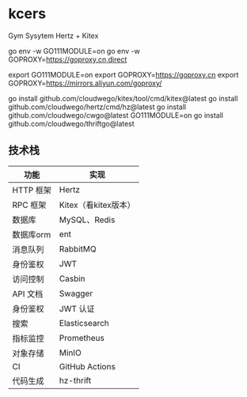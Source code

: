 # kcers
Gym Sysytem
Hertz + Kitex 

go env -w GO111MODULE=on
go env -w GOPROXY=https://goproxy.cn,direct

export GO111MODULE=on
export GOPROXY=https://goproxy.cn
export GOPROXY=https://mirrors.aliyun.com/goproxy/


go install github.com/cloudwego/kitex/tool/cmd/kitex@latest
go install github.com/cloudwego/hertz/cmd/hz@latest
go install github.com/cloudwego/cwgo@latest
GO111MODULE=on go install github.com/cloudwego/thriftgo@latest

## 技术栈

| 功能      | 实现              |
|---------|-----------------|
| HTTP 框架 | Hertz           |
| RPC 框架  | Kitex（看kitex版本） |
| 数据库     | MySQL、Redis     |
| 数据库orm  | ent             |
| 消息队列    | RabbitMQ        |
| 身份鉴权    | JWT             |
| 访问控制    | Casbin          |
| API 文档  | Swagger         |
| 身份鉴权    | JWT 认证          |
| 搜索      | Elasticsearch   |
| 指标监控    | Prometheus      |
| 对象存储    | MinIO           |
| CI      | GitHub Actions  |
| 代码生成    | hz-thrift       |
